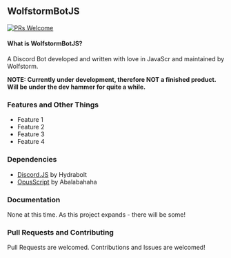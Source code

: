 ## WolfstormBotJS
[![PRs Welcome](https://img.shields.io/badge/PRs-welcome-brightgreen.svg?style=flat-square)](http://makeapullrequest.com)


#### What is WolfstormBotJS?
A Discord Bot developed and written with love in JavaScr and maintained by Wolfstorm. 

**NOTE: Currently under development, therefore NOT a finished product. Will be under the dev hammer for quite a while.**

### Features and Other Things

* Feature 1
* Feature 2
* Feature 3
* Feature 4

### Dependencies
* [Discord.JS](https://github.com/hydrabolt/discord.js/) by Hydrabolt
* [OpusScript](https://github.com/abalabahaha/opusscript) by Abalabahaha

### Documentation
None at this time. As this project expands - there will be some!

### Pull Requests and Contributing
Pull Requests are welcomed. Contributions and Issues are welcomed!